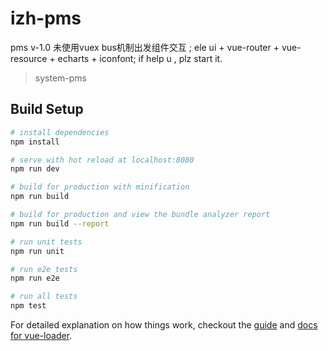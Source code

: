 # izh-pms
pms v-1.0 未使用vuex bus机制出发组件交互 ;
ele ui + vue-router + vue-resource + echarts + iconfont;
if help u , plz start it.
> system-pms

## Build Setup

``` bash
# install dependencies
npm install

# serve with hot reload at localhost:8080
npm run dev

# build for production with minification
npm run build

# build for production and view the bundle analyzer report
npm run build --report

# run unit tests
npm run unit

# run e2e tests
npm run e2e

# run all tests
npm test
```

For detailed explanation on how things work, checkout the [guide](http://vuejs-templates.github.io/webpack/) and [docs for vue-loader](http://vuejs.github.io/vue-loader).
